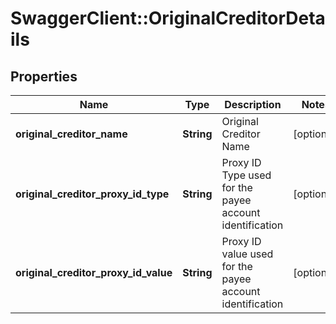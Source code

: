 # SwaggerClient::OriginalCreditorDetails

## Properties
Name | Type | Description | Notes
------------ | ------------- | ------------- | -------------
**original_creditor_name** | **String** | Original Creditor Name | [optional] 
**original_creditor_proxy_id_type** | **String** | Proxy ID Type used for the payee account identification | [optional] 
**original_creditor_proxy_id_value** | **String** | Proxy ID value used for the payee account identification | [optional] 

